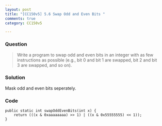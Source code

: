 ```yaml
---
layout: post
title: "[CC150v5] 5.6 Swap Odd and Even Bits "
comments: true
category: CC150v5

---
```


### Question

> Write a program to swap odd and even bits in an integer with as few instructions as possible (e.g., bit 0 and bit 1 are swapped, bit 2 and bit 3 are swapped, and so on). 

### Solution

Mask odd and even bits seperately. 

### Code

	public static int swapOddEvenBits(int x) {
		return (((x & 0xaaaaaaaa) >> 1) | ((x & 0x55555555) << 1));
	}
